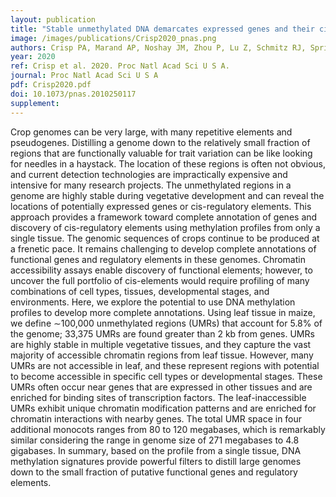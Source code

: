```yaml
---
layout: publication
title: "Stable unmethylated DNA demarcates expressed genes and their cis-regulatory space in plant genomes"
image: /images/publications/Crisp2020_pnas.png
authors: Crisp PA, Marand AP, Noshay JM, Zhou P, Lu Z, Schmitz RJ, Springer NM
year: 2020
ref: Crisp et al. 2020. Proc Natl Acad Sci U S A.
journal: Proc Natl Acad Sci U S A
pdf: Crisp2020.pdf
doi: 10.1073/pnas.2010250117
supplement: 
---
```


Crop genomes can be very large, with many repetitive elements and pseudogenes. Distilling a genome down to the relatively small fraction of regions that are functionally valuable for trait variation can be like looking for needles in a haystack. The location of these regions is often not obvious, and current detection technologies are impractically expensive and intensive for many research projects. The unmethylated regions in a genome are highly stable during vegetative development and can reveal the locations of potentially expressed genes or cis-regulatory elements. This approach provides a framework toward complete annotation of genes and discovery of cis-regulatory elements using methylation profiles from only a single tissue. The genomic sequences of crops continue to be produced at a frenetic pace. It remains challenging to develop complete annotations of functional genes and regulatory elements in these genomes. Chromatin accessibility assays enable discovery of functional elements; however, to uncover the full portfolio of cis-elements would require profiling of many combinations of cell types, tissues, developmental stages, and environments. Here, we explore the potential to use DNA methylation profiles to develop more complete annotations. Using leaf tissue in maize, we define ∼100,000 unmethylated regions (UMRs) that account for 5.8% of the genome; 33,375 UMRs are found greater than 2 kb from genes. UMRs are highly stable in multiple vegetative tissues, and they capture the vast majority of accessible chromatin regions from leaf tissue. However, many UMRs are not accessible in leaf, and these represent regions with potential to become accessible in specific cell types or developmental stages. These UMRs often occur near genes that are expressed in other tissues and are enriched for binding sites of transcription factors. The leaf-inaccessible UMRs exhibit unique chromatin modification patterns and are enriched for chromatin interactions with nearby genes. The total UMR space in four additional monocots ranges from 80 to 120 megabases, which is remarkably similar considering the range in genome size of 271 megabases to 4.8 gigabases. In summary, based on the profile from a single tissue, DNA methylation signatures provide powerful filters to distill large genomes down to the small fraction of putative functional genes and regulatory elements.<Paste>
